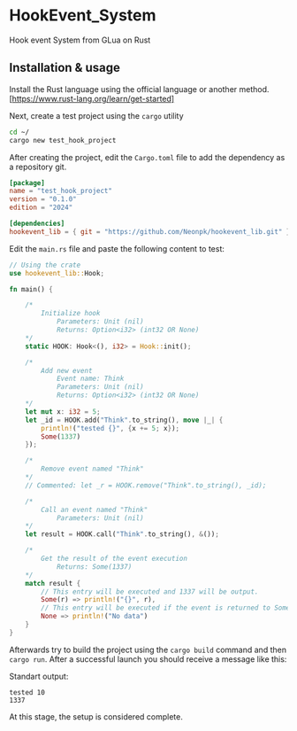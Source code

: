 # HookEvent_System
Hook event System from GLua on Rust

## Installation & usage

Install the Rust language using the official language or another method.
[https://www.rust-lang.org/learn/get-started]

Next, create a test project using the ```cargo``` utility

```sh
cd ~/
cargo new test_hook_project
```

After creating the project, edit the ```Cargo.toml``` file to add the dependency as a repository git.

```toml
[package]
name = "test_hook_project"
version = "0.1.0"
edition = "2024"

[dependencies]
hookevent_lib = { git = "https://github.com/Neonpk/hookevent_lib.git" }
```
Edit the ```main.rs``` file and paste the following content to test:

```Rust
// Using the crate
use hookevent_lib::Hook;

fn main() {

    /*
        Initialize hook 
            Parameters: Unit (nil)
            Returns: Option<i32> (int32 OR None)
    */
    static HOOK: Hook<(), i32> = Hook::init();

    /*
        Add new event
            Event name: Think 
            Parameters: Unit (nil)
            Returns: Option<i32> (int32 OR None)
    */
    let mut x: i32 = 5;
    let _id = HOOK.add("Think".to_string(), move |_| {
        println!("tested {}", {x += 5; x});
        Some(1337)
    });

    /* 
        Remove event named "Think"
    */
    // Commented: let _r = HOOK.remove("Think".to_string(), _id);

    /*
        Call an event named "Think"
            Parameters: Unit (nil)
    */
    let result = HOOK.call("Think".to_string(), &());

    /*
        Get the result of the event execution 
            Returns: Some(1337)
    */
    match result {
        // This entry will be executed and 1337 will be output.
        Some(r) => println!("{}", r),
        // This entry will be executed if the event is returned to Some(None) when adding the event
        None => println!("No data")
    }
}
```

Afterwards try to build the project using the ```cargo build``` command and then ```cargo run```.
After a successful launch you should receive a message like this:

Standart output:
```
tested 10
1337
```

At this stage, the setup is considered complete.
